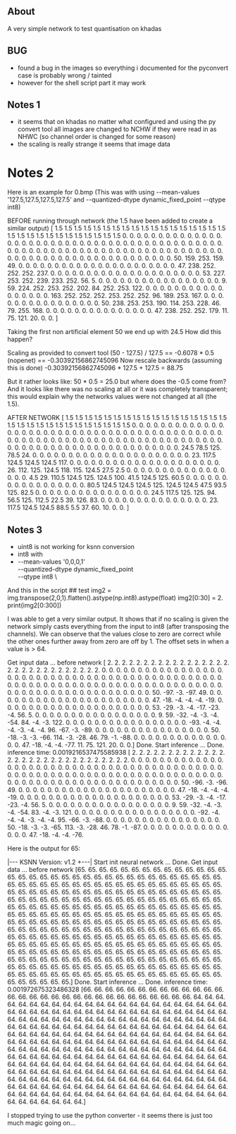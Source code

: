 ## About
A very simple network to test quantisation on khadas



## BUG
* found a bug in the images so everything i documented for the pyconvert case is probably wrong / tainted
* however for the shell script part it may work

## Notes 1
* it seems that on khadas no matter what configured and using the py convert tool all images
are changed to NCHW if they were read in as NHWC (so channel order is changed for some reason)
* the scaling is really strange it seems that image data

# Notes 2
Here is an example for 0.bmp
(This was with using --mean-values '127.5,127.5,127.5,127.5' and
 --quantized-dtype dynamic_fixed_point --qtype int8)

BEFORE running through network (the 1.5 have been added to create a similar output)
[  1.5   1.5   1.5   1.5   1.5   1.5   1.5   1.5   1.5   1.5   1.5   1.5
   1.5   1.5   1.5   1.5   1.5   1.5   1.5   1.5   1.5   1.5   1.5   1.5
   1.5   1.5   1.5   1.5   1.5   1.5   0.    0.    0.    0.    0.    0.
   0.    0.    0.    0.    0.    0.    0.    0.    0.    0.    0.    0.
   0.    0.    0.    0.    0.    0.    0.    0.    0.    0.    0.    0.
   0.    0.    0.    0.    0.    0.    0.    0.    0.    0.    0.    0.
   0.    0.    0.    0.    0.    0.    0.    0.    0.    0.    0.    0.
   0.    0.    0.    0.    0.    0.    0.    0.    0.    0.    0.    0.
   0.    0.    0.    0.    0.    0.    0.    0.    0.    0.    0.    0.
   0.    0.    0.    0.    0.    0.    0.    0.    0.    0.    0.    0.
   0.    0.    0.    0.    0.    0.    0.   50.  159.  253.  159.   49.
   0.    0.    0.    0.    0.    0.    0.    0.    0.    0.    0.    0.
   0.    0.    0.    0.    0.    0.    0.    0.    0.    0.   47.  238.
 252.  252.  252.  237.    0.    0.    0.    0.    0.    0.    0.    0.
   0.    0.    0.    0.    0.    0.    0.    0.    0.    0.    0.    0.
   0.   53.  227.  253.  252.  239.  233.  252.   56.    5.    0.    0.
   0.    0.    0.    0.    0.    0.    0.    0.    0.    0.    0.    0.
   0.    0.    0.    9.   59.  224.  252.  253.  252.  202.   84.  252.
 253.  122.    0.    0.    0.    0.    0.    0.    0.    0.    0.    0.
   0.    0.    0.    0.    0.    0.    0.  163.  252.  252.  252.  253.
 252.  252.   96.  189.  253.  167.    0.    0.    0.    0.    0.    0.
   0.    0.    0.    0.    0.    0.    0.    0.    0.    0.   50.  238.
 253.  253.  190.  114.  253.  228.   46.   79.  255.  168.    0.    0.
   0.    0.    0.    0.    0.    0.    0.    0.    0.    0.    0.    0.
   0.   47.  238.  252.  252.  179.   11.   75.  121.   20.    0.    0. ]


Taking the first non artificial element 50 we end up with 24.5
How did this happen?

Scaling as provided to convert tool
(50 - 127.5) / 127.5 == -0.6078 * 0.5 (nopenet) == -0.30392156862745096
Now rescale backwards (assuming this is done)
-0.30392156862745096 * 127.5 + 127.5 = 88.75

But it rather looks like: 50 * 0.5 = 25.0 but where does the -0.5 come from?
And it looks like there was no scaling at all or it was completely transparent;
this would explain why the networks values were not changed at all (the 1.5).


AFTER NETWORK
[  1.5   1.5   1.5   1.5   1.5   1.5   1.5   1.5   1.5   1.5   1.5   1.5
   1.5   1.5   1.5   1.5   1.5   1.5   1.5   1.5   1.5   1.5   1.5   1.5
   1.5   1.5   1.5   1.5   1.5   1.5   0.    0.    0.    0.    0.    0.
   0.    0.    0.    0.    0.    0.    0.    0.    0.    0.    0.    0.
   0.    0.    0.    0.    0.    0.    0.    0.    0.    0.    0.    0.
   0.    0.    0.    0.    0.    0.    0.    0.    0.    0.    0.    0.
   0.    0.    0.    0.    0.    0.    0.    0.    0.    0.    0.    0.
   0.    0.    0.    0.    0.    0.    0.    0.    0.    0.    0.    0.
   0.    0.    0.    0.    0.    0.    0.    0.    0.    0.    0.    0.
   0.    0.    0.    0.    0.    0.    0.    0.    0.    0.    0.    0.
   0.    0.    0.    0.    0.    0.    0.   24.5  78.5 125.   78.5  24.
   0.    0.    0.    0.    0.    0.    0.    0.    0.    0.    0.    0.
   0.    0.    0.    0.    0.    0.    0.    0.    0.    0.   23.  117.5
 124.5 124.5 124.5 117.    0.    0.    0.    0.    0.    0.    0.    0.
   0.    0.    0.    0.    0.    0.    0.    0.    0.    0.    0.    0.
   0.   26.  112.  125.  124.5 118.  115.  124.5  27.5   2.5   0.    0.
   0.    0.    0.    0.    0.    0.    0.    0.    0.    0.    0.    0.
   0.    0.    0.    4.5  29.  110.5 124.5 125.  124.5 100.   41.5 124.5
 125.   60.5   0.    0.    0.    0.    0.    0.    0.    0.    0.    0.
   0.    0.    0.    0.    0.    0.    0.   80.5 124.5 124.5 124.5 125.
 124.5 124.5  47.5  93.5 125.   82.5   0.    0.    0.    0.    0.    0.
   0.    0.    0.    0.    0.    0.    0.    0.    0.    0.   24.5 117.5
 125.  125.   94.   56.5 125.  112.5  22.5  39.  126.   83.    0.    0.
   0.    0.    0.    0.    0.    0.    0.    0.    0.    0.    0.    0.
   0.   23.  117.5 124.5 124.5  88.5   5.5  37.   60.   10.    0.    0. ]


## Notes 3
* uint8 is not working for ksnn conversion
* int8 with 
* --mean-values '0,0,0,1' \
--quantized-dtype dynamic_fixed_point \
--qtype int8 \

And this in the script
    ## test
    img2 = img.transpose(2,0,1).flatten().astype(np.int8).astype(float)
    img2[0:30] = 2.
    print(img2[0:300])


I was able to get a very similar output.
It shows that if no scaling is given the network simply casts everything
from the input to int8 (after transposing the channels).
We can observe that the values close to zero are correct while the other ones
further away from zero are off by 1. The offset sets in when a value is > 64.

Get input data ...
before network
[  2.   2.   2.   2.   2.   2.   2.   2.   2.   2.   2.   2.   2.   2.
   2.   2.   2.   2.   2.   2.   2.   2.   2.   2.   2.   2.   2.   2.
   2.   2.   0.   0.   0.   0.   0.   0.   0.   0.   0.   0.   0.   0.
   0.   0.   0.   0.   0.   0.   0.   0.   0.   0.   0.   0.   0.   0.
   0.   0.   0.   0.   0.   0.   0.   0.   0.   0.   0.   0.   0.   0.
   0.   0.   0.   0.   0.   0.   0.   0.   0.   0.   0.   0.   0.   0.
   0.   0.   0.   0.   0.   0.   0.   0.   0.   0.   0.   0.   0.   0.
   0.   0.   0.   0.   0.   0.   0.   0.   0.   0.   0.   0.   0.   0.
   0.   0.   0.   0.   0.   0.   0.   0.   0.   0.   0.   0.   0.   0.
   0.  50. -97.  -3. -97.  49.   0.   0.   0.   0.   0.   0.   0.   0.
   0.   0.   0.   0.   0.   0.   0.   0.   0.   0.   0.   0.   0.   0.
  47. -18.  -4.  -4.  -4. -19.   0.   0.   0.   0.   0.   0.   0.   0.
   0.   0.   0.   0.   0.   0.   0.   0.   0.   0.   0.   0.   0.  53.
 -29.  -3.  -4. -17. -23.  -4.  56.   5.   0.   0.   0.   0.   0.   0.
   0.   0.   0.   0.   0.   0.   0.   0.   0.   0.   0.   9.  59. -32.
  -4.  -3.  -4. -54.  84.  -4.  -3. 122.   0.   0.   0.   0.   0.   0.
   0.   0.   0.   0.   0.   0.   0.   0.   0.   0.   0. -93.  -4.  -4.
  -4.  -3.  -4.  -4.  96. -67.  -3. -89.   0.   0.   0.   0.   0.   0.
   0.   0.   0.   0.   0.   0.   0.   0.   0.   0.  50. -18.  -3.  -3.
 -66. 114.  -3. -28.  46.  79.  -1. -88.   0.   0.   0.   0.   0.   0.
   0.   0.   0.   0.   0.   0.   0.   0.   0.  47. -18.  -4.  -4. -77.
  11.  75. 121.  20.   0.   0.]
Done.
Start inference ...
Done. inference time:  0.0019216537475585938
[  2.   2.   2.   2.   2.   2.   2.   2.   2.   2.   2.   2.   2.   2.
   2.   2.   2.   2.   2.   2.   2.   2.   2.   2.   2.   2.   2.   2.
   2.   2.   0.   0.   0.   0.   0.   0.   0.   0.   0.   0.   0.   0.
   0.   0.   0.   0.   0.   0.   0.   0.   0.   0.   0.   0.   0.   0.
   0.   0.   0.   0.   0.   0.   0.   0.   0.   0.   0.   0.   0.   0.
   0.   0.   0.   0.   0.   0.   0.   0.   0.   0.   0.   0.   0.   0.
   0.   0.   0.   0.   0.   0.   0.   0.   0.   0.   0.   0.   0.   0.
   0.   0.   0.   0.   0.   0.   0.   0.   0.   0.   0.   0.   0.   0.
   0.   0.   0.   0.   0.   0.   0.   0.   0.   0.   0.   0.   0.   0.
   0.  50. -96.  -3. -96.  49.   0.   0.   0.   0.   0.   0.   0.   0.
   0.   0.   0.   0.   0.   0.   0.   0.   0.   0.   0.   0.   0.   0.
  47. -18.  -4.  -4.  -4. -19.   0.   0.   0.   0.   0.   0.   0.   0.
   0.   0.   0.   0.   0.   0.   0.   0.   0.   0.   0.   0.   0.  53.
 -29.  -3.  -4. -17. -23.  -4.  56.   5.   0.   0.   0.   0.   0.   0.
   0.   0.   0.   0.   0.   0.   0.   0.   0.   0.   0.   9.  59. -32.
  -4.  -3.  -4. -54.  83.  -4.  -3. 121.   0.   0.   0.   0.   0.   0.
   0.   0.   0.   0.   0.   0.   0.   0.   0.   0.   0. -92.  -4.  -4.
  -4.  -3.  -4.  -4.  95. -66.  -3. -88.   0.   0.   0.   0.   0.   0.
   0.   0.   0.   0.   0.   0.   0.   0.   0.   0.  50. -18.  -3.  -3.
 -65. 113.  -3. -28.  46.  78.  -1. -87.   0.   0.   0.   0.   0.   0.
   0.   0.   0.   0.   0.   0.   0.   0.   0.  47. -18.  -4.  -4. -76.




Here is the output for 65:

 |--- KSNN Version: v1.2 +---|
Start init neural network ...
Done.
Get input data ...
before network
[65. 65. 65. 65. 65. 65. 65. 65. 65. 65. 65. 65. 65. 65. 65. 65. 65. 65.
 65. 65. 65. 65. 65. 65. 65. 65. 65. 65. 65. 65. 65. 65. 65. 65. 65. 65.
 65. 65. 65. 65. 65. 65. 65. 65. 65. 65. 65. 65. 65. 65. 65. 65. 65. 65.
 65. 65. 65. 65. 65. 65. 65. 65. 65. 65. 65. 65. 65. 65. 65. 65. 65. 65.
 65. 65. 65. 65. 65. 65. 65. 65. 65. 65. 65. 65. 65. 65. 65. 65. 65. 65.
 65. 65. 65. 65. 65. 65. 65. 65. 65. 65. 65. 65. 65. 65. 65. 65. 65. 65.
 65. 65. 65. 65. 65. 65. 65. 65. 65. 65. 65. 65. 65. 65. 65. 65. 65. 65.
 65. 65. 65. 65. 65. 65. 65. 65. 65. 65. 65. 65. 65. 65. 65. 65. 65. 65.
 65. 65. 65. 65. 65. 65. 65. 65. 65. 65. 65. 65. 65. 65. 65. 65. 65. 65.
 65. 65. 65. 65. 65. 65. 65. 65. 65. 65. 65. 65. 65. 65. 65. 65. 65. 65.
 65. 65. 65. 65. 65. 65. 65. 65. 65. 65. 65. 65. 65. 65. 65. 65. 65. 65.
 65. 65. 65. 65. 65. 65. 65. 65. 65. 65. 65. 65. 65. 65. 65. 65. 65. 65.
 65. 65. 65. 65. 65. 65. 65. 65. 65. 65. 65. 65. 65. 65. 65. 65. 65. 65.
 65. 65. 65. 65. 65. 65. 65. 65. 65. 65. 65. 65. 65. 65. 65. 65. 65. 65.
 65. 65. 65. 65. 65. 65. 65. 65. 65. 65. 65. 65. 65. 65. 65. 65. 65. 65.
 65. 65. 65. 65. 65. 65. 65. 65. 65. 65. 65. 65. 65. 65. 65. 65. 65. 65.
 65. 65. 65. 65. 65. 65. 65. 65. 65. 65. 65. 65.]
Done.
Start inference ...
Done. inference time:  0.001972675323486328
[66. 66. 66. 66. 66. 66. 66. 66. 66. 66. 66. 66. 66. 66. 66. 66. 66. 66.
 66. 66. 66. 66. 66. 66. 66. 66. 66. 66. 66. 66. 64. 64. 64. 64. 64. 64.
 64. 64. 64. 64. 64. 64. 64. 64. 64. 64. 64. 64. 64. 64. 64. 64. 64. 64.
 64. 64. 64. 64. 64. 64. 64. 64. 64. 64. 64. 64. 64. 64. 64. 64. 64. 64.
 64. 64. 64. 64. 64. 64. 64. 64. 64. 64. 64. 64. 64. 64. 64. 64. 64. 64.
 64. 64. 64. 64. 64. 64. 64. 64. 64. 64. 64. 64. 64. 64. 64. 64. 64. 64.
 64. 64. 64. 64. 64. 64. 64. 64. 64. 64. 64. 64. 64. 64. 64. 64. 64. 64.
 64. 64. 64. 64. 64. 64. 64. 64. 64. 64. 64. 64. 64. 64. 64. 64. 64. 64.
 64. 64. 64. 64. 64. 64. 64. 64. 64. 64. 64. 64. 64. 64. 64. 64. 64. 64.
 64. 64. 64. 64. 64. 64. 64. 64. 64. 64. 64. 64. 64. 64. 64. 64. 64. 64.
 64. 64. 64. 64. 64. 64. 64. 64. 64. 64. 64. 64. 64. 64. 64. 64. 64. 64.
 64. 64. 64. 64. 64. 64. 64. 64. 64. 64. 64. 64. 64. 64. 64. 64. 64. 64.
 64. 64. 64. 64. 64. 64. 64. 64. 64. 64. 64. 64. 64. 64. 64. 64. 64. 64.
 64. 64. 64. 64. 64. 64. 64. 64. 64. 64. 64. 64. 64. 64. 64. 64. 64. 64.
 64. 64. 64. 64. 64. 64. 64. 64. 64. 64. 64. 64. 64. 64. 64. 64. 64. 64.
 64. 64. 64. 64. 64. 64. 64. 64. 64. 64. 64. 64. 64. 64. 64. 64. 64. 64.
 64. 64. 64. 64. 64. 64. 64. 64. 64. 64. 64. 64.]


I stopped trying to use the python converter - it seems there is just too much magic going on...